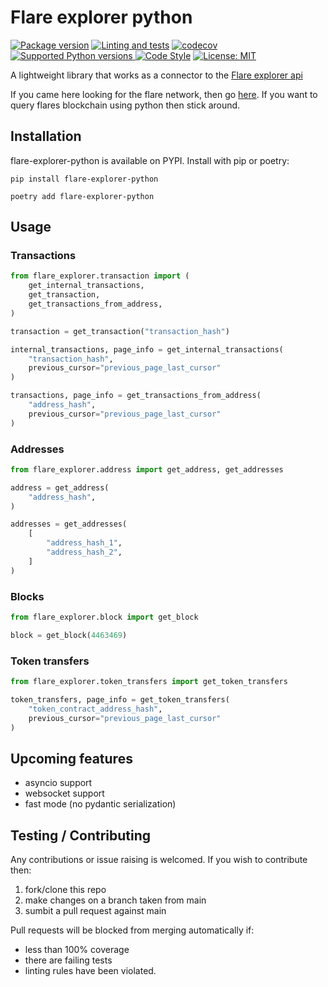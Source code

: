 # Flare explorer python
<a href="https://pypi.org/project/flare-explorer-python" target="_blank"><img src="https://img.shields.io/pypi/v/flare-explorer-python?color=%2334D058&label=pypi%20package" alt="Package version"></a>
[![Linting and tests](https://github.com/james-ecd/flare-explorer-python/actions/workflows/tests-and-linting.yml/badge.svg?branch=main)](https://github.com/james-ecd/flare-explorer-python/actions/workflows/tests-and-linting.yml)
[![codecov](https://codecov.io/gh/james-ecd/flare-explorer-python/branch/main/graph/badge.svg?token=XOBC0UK00V)](https://codecov.io/gh/james-ecd/flare-explorer-python)
<a href="https://pypi.org/project/flare-explorer-python" target="_blank">
    <img src="https://img.shields.io/pypi/pyversions/flare-explorer-python.svg?color=%2334D058" alt="Supported Python versions">
</a>
[![Code Style](https://img.shields.io/badge/code_style-black-black)](https://black.readthedocs.io/en/stable/)
[![License: MIT](https://img.shields.io/badge/License-MIT-yellow.svg)](https://opensource.org/licenses/MIT)

A lightweight library that works as a connector to the [Flare explorer api](https://flare-explorer.flare.network/graphiql)

If you came here looking for the flare network, then go [here](https://flare.network/). If you want to query flares blockchain using python then stick around.

## Installation
flare-explorer-python is available on PYPI. Install with pip or poetry:

```
pip install flare-explorer-python
```
```
poetry add flare-explorer-python
```

## Usage
### Transactions
``` python
from flare_explorer.transaction import (
    get_internal_transactions,
    get_transaction,
    get_transactions_from_address,
)

transaction = get_transaction("transaction_hash")

internal_transactions, page_info = get_internal_transactions(
    "transaction_hash",
    previous_cursor="previous_page_last_cursor"
)

transactions, page_info = get_transactions_from_address(
    "address_hash",
    previous_cursor="previous_page_last_cursor"
)
```

### Addresses
``` python
from flare_explorer.address import get_address, get_addresses

address = get_address(
    "address_hash",
)

addresses = get_addresses(
    [
        "address_hash_1",
        "address_hash_2",
    ]
)
```

### Blocks
``` python
from flare_explorer.block import get_block

block = get_block(4463469)
```

### Token transfers
``` python
from flare_explorer.token_transfers import get_token_transfers

token_transfers, page_info = get_token_transfers(
    "token_contract_address_hash",
    previous_cursor="previous_page_last_cursor"
)
```

## Upcoming features
- asyncio support
- websocket support
- fast mode (no pydantic serialization)

## Testing / Contributing
Any contributions or issue raising is welcomed. If you wish to contribute then:
1. fork/clone this repo
2. make changes on a branch taken from main
3. sumbit a pull request against main

Pull requests will be blocked from merging automatically if:
- less than 100% coverage
- there are failing tests
- linting rules have been violated.
